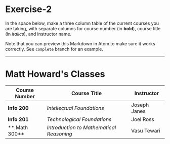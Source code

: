 # Exercise-2
In the space below, make a three column table of the current courses you are taking, with separate columns for course number (in **bold**), course title (in _italics_), and instructor name.

Note that you can preview this Markdown in Atom to make sure it works correctly. See `complete` branch for an example.

---
# Matt Howard's Classes
| Course Number | Course Title | Instructor |
| --- | --- | --- |
| **Info 200** | _Intellectual Foundations_ | Joseph Janes |
| **Info 201** | _Technological Foundations_ | Joel Ross |
| ** Math 300** | _Introduction to Mathematical Reasoning_ | Vasu Tewari |
